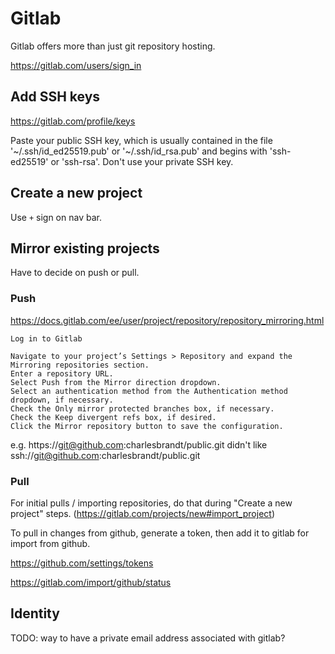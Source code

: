 # Gitlab

Gitlab offers more than just git repository hosting.

https://gitlab.com/users/sign_in


## Add SSH keys

https://gitlab.com/profile/keys

Paste your public SSH key, which is usually contained in the file '~/.ssh/id_ed25519.pub' or '~/.ssh/id_rsa.pub' and begins with 'ssh-ed25519' or 'ssh-rsa'. Don't use your private SSH key.


## Create a new project

Use `+` sign on nav bar.


## Mirror existing projects

Have to decide on push or pull. 

### Push

https://docs.gitlab.com/ee/user/project/repository/repository_mirroring.html

    Log in to Gitlab

    Navigate to your project’s Settings > Repository and expand the Mirroring repositories section.
    Enter a repository URL.
    Select Push from the Mirror direction dropdown.
    Select an authentication method from the Authentication method dropdown, if necessary.
    Check the Only mirror protected branches box, if necessary.
    Check the Keep divergent refs box, if desired.
    Click the Mirror repository button to save the configuration. 

e.g.
https://git@github.com:charlesbrandt/public.git
didn't like
ssh://git@github.com:charlesbrandt/public.git

### Pull

For initial pulls / importing repositories, do that during "Create a new project" steps. (https://gitlab.com/projects/new#import_project)

To pull in changes from github, generate a token, then add it to gitlab for import from github. 

https://github.com/settings/tokens

https://gitlab.com/import/github/status






## Identity

TODO:
way to have a private email address associated with gitlab?
